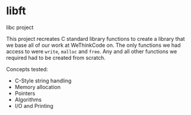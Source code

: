 # libft
libc project

This project recreates C standard library functions to create a library that we base all of our work at WeThinkCode on. 
The only functions we had access to were `write`, `malloc` and `free`. 
Any and all other functions we required had to be created from scratch.

Concepts tested:
- C-Style string handling
- Memory allocation
- Pointers
- Algorithms
- I/O and Printing
